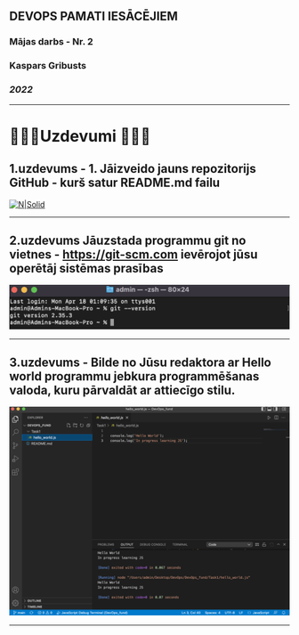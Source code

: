 ## DEVOPS PAMATI IESĀCĒJIEM
### Mājas darbs -  Nr. 2 
### Kaspars Gribusts
### _2022_
---
# 🚀🚀🚀Uzdevumi 🚀🚀🚀

## **1.uzdevums - 1. Jāizveido jauns repozitorijs GitHub - kurš satur README.md failu**

[![N|Solid](https://avatars.githubusercontent.com/u/15815699?v=4)](https://github.com/Kasishh/DevOps_fund)

---

## **2.uzdevums Jāuzstada programmu git no vietnes - https://git-scm.com ievērojot jūsu operētāj sistēmas prasības**

![GIT --version](https://github.com/Kasishh/DevOps_fund/blob/main/module_1%20/images/Git_instaled.png?raw=true)

---


## **3.uzdevums - Bilde no Jūsu redaktora ar Hello world programmu jebkura programmēšanas valoda, kuru pārvaldāt ar attiecīgo stilu.**

![Hello world](https://github.com/Kasishh/DevOps_fund/blob/main/module_1%20/images/VSCODE.png?raw=true)

---